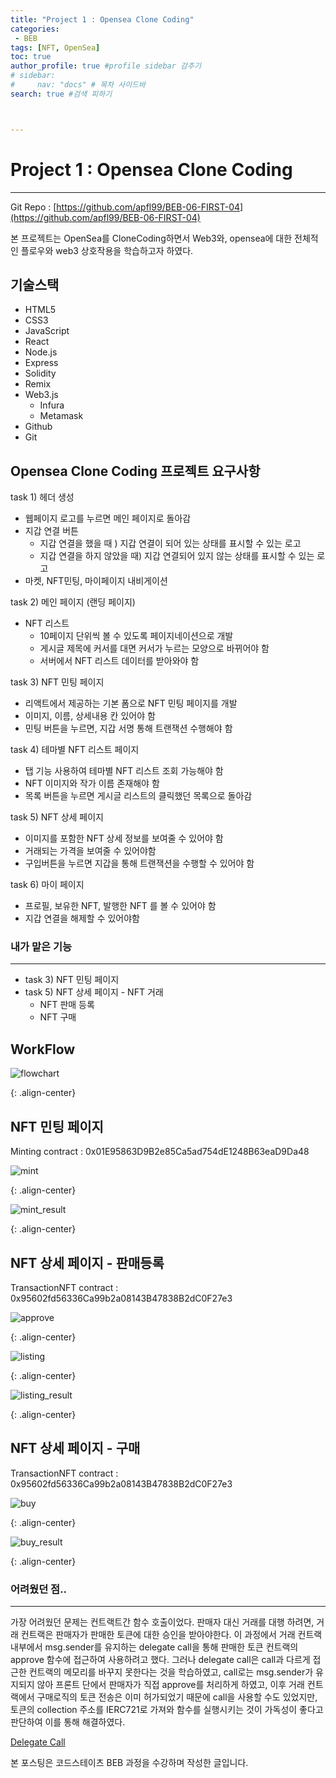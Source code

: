 ```yaml
---
title: "Project 1 : Opensea Clone Coding"
categories:
 - BEB
tags: [NFT, OpenSea] 
toc: true
author_profile: true #profile sidebar 감추기
# sidebar:
#     nav: "docs" # 목차 사이드바
search: true #검색 피하기



---
```




# Project 1 : Opensea Clone Coding

------

Git Repo : [https://github.com/apfl99/BEB-06-FIRST-04](https://github.com/apfl99/BEB-06-FIRST-04)



본 프로젝트는 OpenSea를 CloneCoding하면서 Web3와, opensea에 대한 전체적인 플로우와 web3 상호작용을 학습하고자 하였다. 



## 기술스택

- HTML5
- CSS3
- JavaScript
- React
- Node.js
- Express
- Solidity
- Remix
- Web3.js
  - Infura
  - Metamask
- Github
- Git



## Opensea Clone Coding 프로젝트 요구사항

task 1) 헤더 생성

- 웹페이지 로고를 누르면 메인 페이지로 돌아감
- 지갑 연결 버튼
  - 지갑 연결을 했을 때 ) 지갑 연결이 되어 있는 상태를 표시할 수 있는 로고
  - 지갑 연결을 하지 않았을 때) 지갑 연결되어 있지 않는 상태를 표시할 수 있는 로고
- 마켓, NFT민팅, 마이페이지 내비게이션

task 2) 메인 페이지 (랜딩 페이지)

- NFT 리스트
  - 10페이지 단위씩 볼 수 있도록 페이지네이션으로 개발
  - 게시글 제목에 커서를 대면 커서가 누르는 모양으로 바뀌어야 함
  - 서버에서 NFT 리스트 데이터를 받아와야 함

task 3) NFT 민팅 페이지

- 리액트에서 제공하는 기본 폼으로 NFT 민팅 페이지를 개발
- 이미지, 이름, 상세내용 칸 있어야 함
- 민팅 버튼을 누르면, 지갑 서명 통해 트랜잭션 수행해야 함

task 4) 테마별 NFT 리스트 페이지

- 탭 기능 사용하여 테마별 NFT 리스트 조회 가능해야 함
- NFT 이미지와 작가 이름 존재해야 함
- 목록 버튼을 누르면 게시글 리스트의 클릭했던 목록으로 돌아감

task 5) NFT 상세 페이지

- 이미지를 포함한 NFT 상세 정보를 보여줄 수 있어야 함
- 거래되는 가격을 보여줄 수 있어야함
- 구입버튼을 누르면 지갑을 통해 트랜잭션을 수행할 수 있어야 함

task 6) 마이 페이지

- 프로필, 보유한 NFT, 발행한 NFT 를 볼 수 있어야 함
- 지갑 연결을 해제할 수 있어야함



### 내가 맡은 기능

------

- task 3) NFT 민팅 페이지
- task 5) NFT 상세 페이지 - NFT 거래
  - NFT 판매 등록
  - NFT 구매



## WorkFlow

![flowchart](../../images/2022-10-18-openseaProject/flowchart.png)

{: .align-center}





## NFT 민팅 페이지

Minting contract : 0x01E95863D9B2e85Ca5ad754dE1248B63eaD9Da48

![mint](../../images/2022-10-18-openseaProject/mint.gif)

{: .align-center}

![mint_result](../../images/2022-10-18-openseaProject/mint_result.gif)

{: .align-center}





## NFT 상세 페이지 - 판매등록

TransactionNFT contract : 0x95602fd56336Ca99b2a08143B47838B2dC0F27e3

![approve](../../images/2022-10-18-openseaProject/approve.gif)

{: .align-center}



![listing](../../images/2022-10-18-openseaProject/listing.gif)

{: .align-center}



![listing_result](../../images/2022-10-18-openseaProject/listing_result.gif)

{: .align-center}



## NFT 상세 페이지 - 구매

TransactionNFT contract : 0x95602fd56336Ca99b2a08143B47838B2dC0F27e3

![buy](../../images/2022-10-18-openseaProject/buy.gif)

{: .align-center}



![buy_result](../../images/2022-10-18-openseaProject/buy_result.gif)

{: .align-center}



### 어려웠던 점..

------

가장 어려웠던 문제는 컨트랙트간 함수 호출이었다. 판매자 대신 거래를 대행 하려면, 거래 컨트랙은 판매자가 판매한 토큰에 대한 승인을 받아야한다. 이 과정에서 거래 컨트랙 내부에서 msg.sender를 유지하는 delegate call을 통해 판매한 토큰 컨트랙의 approve 함수에 접근하여 사용하려고 했다. 그러나 delegate call은 call과 다르게 접근한 컨트랙의 메모리를 바꾸지 못한다는 것을 학습하였고, call로는 msg.sender가 유지되지 않아 프론트 단에서 판매자가 직접 approve를 처리하게 하였고, 이후 거래 컨트랙에서 구매로직의 토큰 전송은 이미 허가되었기 때문에 call을 사용할 수도 있었지만, 토큰의 collection 주소를 IERC721로 가져와 함수를 실행시키는 것이 가독성이 좋다고 판단하여 이를 통해 해결하였다.

[Delegate Call](https://solidity-by-example.org/delegatecall/)





<div class="notice">
  <p>본 포스팅은 코드스테이츠 BEB 과정을 수강하며 작성한 글입니다.</p>
</div>

